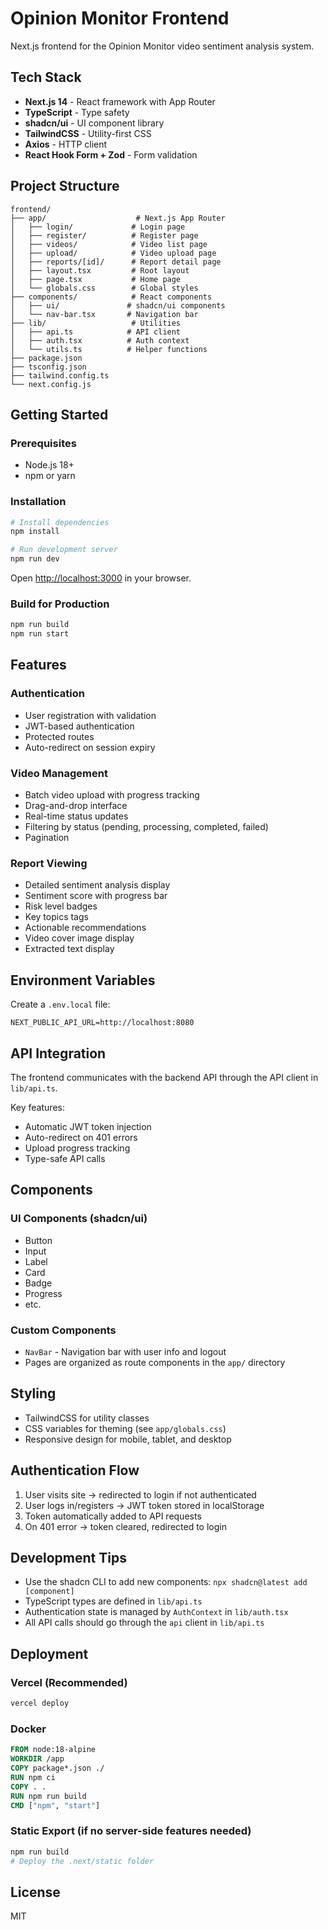# Opinion Monitor Frontend

Next.js frontend for the Opinion Monitor video sentiment analysis system.

## Tech Stack

- **Next.js 14** - React framework with App Router
- **TypeScript** - Type safety
- **shadcn/ui** - UI component library
- **TailwindCSS** - Utility-first CSS
- **Axios** - HTTP client
- **React Hook Form + Zod** - Form validation

## Project Structure

```
frontend/
├── app/                    # Next.js App Router
│   ├── login/             # Login page
│   ├── register/          # Register page
│   ├── videos/            # Video list page
│   ├── upload/            # Video upload page
│   ├── reports/[id]/      # Report detail page
│   ├── layout.tsx         # Root layout
│   ├── page.tsx           # Home page
│   └── globals.css        # Global styles
├── components/            # React components
│   ├── ui/               # shadcn/ui components
│   └── nav-bar.tsx       # Navigation bar
├── lib/                   # Utilities
│   ├── api.ts            # API client
│   ├── auth.tsx          # Auth context
│   └── utils.ts          # Helper functions
├── package.json
├── tsconfig.json
├── tailwind.config.ts
└── next.config.js
```

## Getting Started

### Prerequisites

- Node.js 18+
- npm or yarn

### Installation

```bash
# Install dependencies
npm install

# Run development server
npm run dev
```

Open [http://localhost:3000](http://localhost:3000) in your browser.

### Build for Production

```bash
npm run build
npm run start
```

## Features

### Authentication
- User registration with validation
- JWT-based authentication
- Protected routes
- Auto-redirect on session expiry

### Video Management
- Batch video upload with progress tracking
- Drag-and-drop interface
- Real-time status updates
- Filtering by status (pending, processing, completed, failed)
- Pagination

### Report Viewing
- Detailed sentiment analysis display
- Sentiment score with progress bar
- Risk level badges
- Key topics tags
- Actionable recommendations
- Video cover image display
- Extracted text display

## Environment Variables

Create a `.env.local` file:

```
NEXT_PUBLIC_API_URL=http://localhost:8080
```

## API Integration

The frontend communicates with the backend API through the API client in `lib/api.ts`.

Key features:
- Automatic JWT token injection
- Auto-redirect on 401 errors
- Upload progress tracking
- Type-safe API calls

## Components

### UI Components (shadcn/ui)
- Button
- Input
- Label
- Card
- Badge
- Progress
- etc.

### Custom Components
- `NavBar` - Navigation bar with user info and logout
- Pages are organized as route components in the `app/` directory

## Styling

- TailwindCSS for utility classes
- CSS variables for theming (see `app/globals.css`)
- Responsive design for mobile, tablet, and desktop

## Authentication Flow

1. User visits site → redirected to login if not authenticated
2. User logs in/registers → JWT token stored in localStorage
3. Token automatically added to API requests
4. On 401 error → token cleared, redirected to login

## Development Tips

- Use the shadcn CLI to add new components: `npx shadcn@latest add [component]`
- TypeScript types are defined in `lib/api.ts`
- Authentication state is managed by `AuthContext` in `lib/auth.tsx`
- All API calls should go through the `api` client in `lib/api.ts`

## Deployment

### Vercel (Recommended)
```bash
vercel deploy
```

### Docker
```dockerfile
FROM node:18-alpine
WORKDIR /app
COPY package*.json ./
RUN npm ci
COPY . .
RUN npm run build
CMD ["npm", "start"]
```

### Static Export (if no server-side features needed)
```bash
npm run build
# Deploy the .next/static folder
```

## License

MIT

